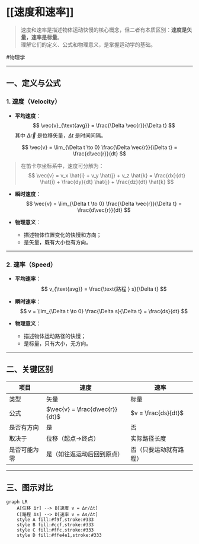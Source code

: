 # [[速度和速率]]

> 速度和速率是描述物体运动快慢的核心概念，但二者有本质区别：**速度是矢量，速率是标量**。  
> 理解它们的定义、公式和物理意义，是掌握运动学的基础。

#物理学 

----

## 一、定义与公式

### 1. 速度（Velocity）
- **平均速度**：  
  $$
  \vec{v}_{\text{avg}} = \frac{\Delta \vec{r}}{\Delta t}
  $$
  其中 $\Delta \vec{r}$ 是位移矢量，$\Delta t$ 是时间间隔。


$$
  \vec{v} = \lim_{\Delta t \to 0} \frac{\Delta \vec{r}}{\Delta t} = \frac{d\vec{r}}{dt}
  $$  
  > 在笛卡尔坐标系中，速度可分解为：  
$$
  \vec{v} = v_x \hat{i} + v_y \hat{j} + v_z \hat{k} = \frac{dx}{dt} \hat{i} + \frac{dy}{dt} \hat{j} + \frac{dz}{dt} \hat{k}
$$

- **瞬时速度**：  
  $$
  \vec{v} = \lim_{\Delta t \to 0} \frac{\Delta \vec{r}}{\Delta t} = \frac{d\vec{r}}{dt}
  $$

- **物理意义**：  
  - 描述物体位置变化的快慢和方向；
  - 是矢量，既有大小也有方向。

---

### 2. 速率（Speed）
- **平均速率**：  
  $$
  v_{\text{avg}} = \frac{\text{路程 } s}{\Delta t}
  $$

- **瞬时速率**：  
  $$
  v = \lim_{\Delta t \to 0} \frac{\Delta s}{\Delta t} = \frac{ds}{dt}
  $$

- **物理意义**：  
  - 描述物体运动路径的快慢；
  - 是标量，只有大小，无方向。

---

## 二、关键区别

| 项目     | 速度                              | 速率                  |
| ------ | ------------------------------- | ------------------- |
| 类型     | 矢量                              | 标量                  |
| 公式     | $\vec{v} = \frac{d\vec{r}}{dt}$ | $v = \frac{ds}{dt}$ |
| 是否有方向  | 是                               | 否                   |
| 取决于    | 位移（起点→终点）                       | 实际路径长度              |
| 是否可能为零 | 是（如往返运动后回到原点）                   | 否（只要运动就有路程）         |

---

## 三、图示对比

```mermaid
graph LR
    A[位移 Δr] --> B[速度 v = Δr/Δt]
    C[路程 Δs] --> D[速率 v = Δs/Δt]
    style A fill:#f9f,stroke:#333
    style B fill:#ccf,stroke:#333
    style C fill:#ffc,stroke:#333
    style D fill:#ffe4e1,stroke:#333
```
